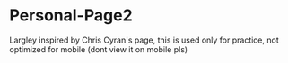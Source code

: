 # Personal-Page2
Largley inspired by Chris Cyran's page,  this is used only for practice,  not optimized for mobile (dont view it on mobile pls)
